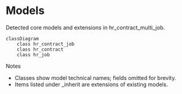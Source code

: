 # Models

Detected core models and extensions in hr_contract_multi_job.

```mermaid
classDiagram
    class hr_contract_job
    class hr_contract
    class hr_job
```

Notes
- Classes show model technical names; fields omitted for brevity.
- Items listed under _inherit are extensions of existing models.
